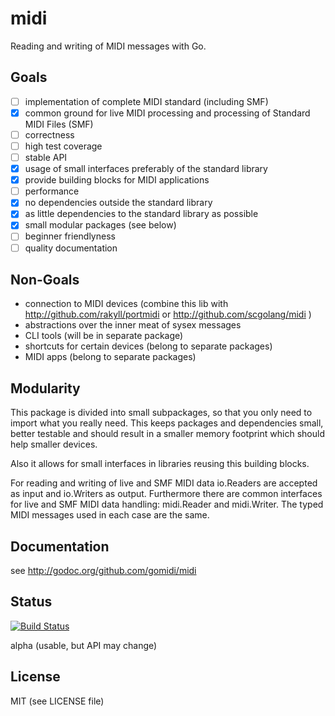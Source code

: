 # midi
Reading and writing of MIDI messages with Go.

## Goals

- [ ] implementation of complete MIDI standard (including SMF)
- [x] common ground for live MIDI processing and processing of Standard MIDI Files (SMF)
- [ ] correctness
- [ ] high test coverage
- [ ] stable API
- [x] usage of small interfaces preferably of the standard library
- [x] provide building blocks for MIDI applications
- [ ] performance
- [x] no dependencies outside the standard library
- [x] as little dependencies to the standard library as possible
- [x] small modular packages (see below)
- [ ] beginner friendlyness
- [ ] quality documentation

## Non-Goals

- connection to MIDI devices (combine this lib with http://github.com/rakyll/portmidi or http://github.com/scgolang/midi )
- abstractions over the inner meat of sysex messages
- CLI tools (will be in separate package)
- shortcuts for certain devices (belong to separate packages)
- MIDI apps (belong to separate packages)

## Modularity

This package is divided into small subpackages, so that you only need to import
what you really need. This keeps packages and dependencies small, better testable and should result in a smaller memory footprint which should help smaller devices.

Also it allows for small interfaces in libraries reusing this building blocks.

For reading and writing of live and SMF MIDI data io.Readers are accepted as input and io.Writers as output. Furthermore there are common interfaces for live and SMF MIDI data handling: midi.Reader and midi.Writer. The typed MIDI messages used in each case are the same.

## Documentation

see http://godoc.org/github.com/gomidi/midi

## Status

[![Build Status](https://travis-ci.org/gomidi/midi.svg?branch=master)](http://travis-ci.org/gomidi/midi)

alpha (usable, but API may change)

## License

MIT (see LICENSE file) 
